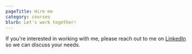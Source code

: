```yaml
---
pageTitle: Hire me
category: courses
blurb: Let's work together!
---
```


If you're interested in working with me, please reach out to me on [LinkedIn](https://www.linkedin.com/in/christian-levesque) so we can discuss your needs.